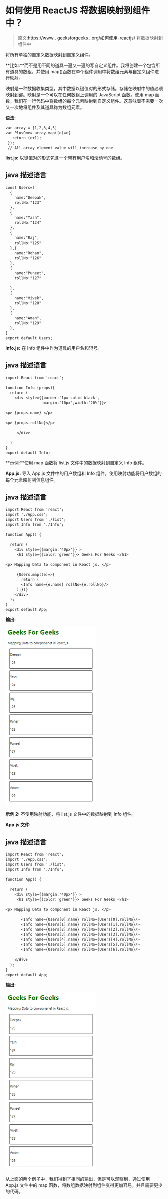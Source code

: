 # 如何使用 ReactJS 将数据映射到组件中？

> 原文:[https://www . geeksforgeeks . org/如何使用-reactjs/](https://www.geeksforgeeks.org/how-to-map-data-into-components-using-reactjs/) 将数据映射到组件中

将所有单独的自定义数据映射到自定义组件。

**比如:**而不是用不同的道具一遍又一遍的写自定义组件。我将创建一个包含所有道具的数组，并使用 map()函数在单个组件调用中将数组元素与自定义组件进行映射。

映射是一种数据收集类型，其中数据以键值对的形式存储。存储在映射中的值必须映射到键。映射是一个可以在任何数组上调用的 JavaScript 函数。使用 map 函数，我们在一行代码中将数组的每个元素映射到自定义组件。这意味着不需要一次又一次地将组件及其道具称为数组元素。

**语法:**

```
var array = [1,2,3,4,5]
var PlusOne= array.map((e)=>{
   return (e+1);
 });
 // All array element value will increase by one.   
```

**list.js:** 以键值对的形式包含一个带有用户名和滚动号的数组。

## java 描述语言

```
const Users=[
  {
    name:"Deepak",
    rollNo:"123"
  },
  {
    name:"Yash",
    rollNo:"124"
  },
  {
    name:"Raj",
    rollNo:"125"
  },{
    name:"Rohan",
    rollNo:"126"
  },
  {
    name:"Puneet",
    rollNo:"127"

  },
  {
    name:"Vivek",
    rollNo:"128"
  },
  {
    name:"Aman",
    rollNo:"129"
  },
]
export default Users;
```

**Info.js:** 在 Info 组件中作为道具的用户名和辊号。

## java 描述语言

```
import React from 'react';

function Info (props){
  return (
    <div style={{border:'1px solid black',
                 margin:'10px',width:'20%'}}>

<p> {props.name} </p>

<p> {props.rollNo}</p>

     </div>

  )
}
export default Info;
```

**示例:**使用 map 函数将 list.js 文件中的数据映射到自定义 Info 组件。

**App.js:** 导入 App.js 文件中的用户数组和 Info 组件。使用映射功能将用户数组的每个元素映射到信息组件。

## java 描述语言

```
import React from 'react';
import './App.css';
import Users from './list';
import Info from './Info';

function App() {

  return (
    <div style={{margin:'40px'}} >
     <h1 style={{color:'green'}}> Geeks For Geeks </h1>

<p> Mapping Data to component in React js. </p>

     {Users.map((e)=>{
       return (
       <Info name={e.name} rollNo={e.rollNo}/>
     );})}
    </div>
  );
}
export default App;
```

**输出:**

![](img/92ac835af047b41997e91a17107fa95e.png)

**示例 2:** 不使用映射功能，将 list.js 文件中的数据映射到 Info 组件。

**App.js 文件:**

## java 描述语言

```
import React from 'react';
import './App.css';
import Users from './list';
import Info from './Info';

function App() {

  return (
    <div style={{margin:'40px'}} >
     <h1 style={{color:'green'}}> Geeks For Geeks </h1>

<p> Mapping Data to component in React js. </p>

       <Info name={Users[0].name} rollNo={Users[0].rollNo}/>
       <Info name={Users[1].name} rollNo={Users[1].rollNo}/>
       <Info name={Users[2].name} rollNo={Users[2].rollNo}/>
       <Info name={Users[3].name} rollNo={Users[3].rollNo}/>
       <Info name={Users[4].name} rollNo={Users[4].rollNo}/>
       <Info name={Users[5].name} rollNo={Users[5].rollNo}/>
       <Info name={Users[6].name} rollNo={Users[6].rollNo}/>

    </div>
  );
}
export default App;
```

**输出:**

![](img/92ac835af047b41997e91a17107fa95e.png)

从上面的两个例子中，我们得到了相同的输出，但是可以观察到，通过使用 App.js 文件中的 map 函数，将数组数据映射到组件变得更加容易，并且需要更少的代码。